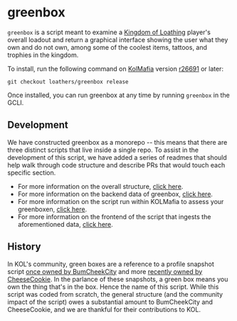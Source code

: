 # greenbox

`greenbox` is a script meant to examine a [Kingdom of Loathing](https://www.kingdomofloathing.com/) player's overall loadout and return a graphical interface showing the user what they own and do not own, among some of the coolest items, tattoos, and trophies in the kingdom.

To install, run the following command on [KolMafia](https://github.com/kolmafia/kolmafia) version [r26691](https://github.com/kolmafia/kolmafia/releases/tag/r26691) or later:

```git checkout loathers/greenbox release ```

Once installed, you can run greenbox at any time by running `greenbox` in the GCLI. 

## Development
We have constructed greenbox as a monorepo -- this means that there are three distinct scripts that live inside a single repo. To assist in the development of this script, we have added a series of readmes that should help walk through code structure and describe PRs that would touch each specific section.

- For more information on the overall structure, [click here](packages\README.md).
- For more information on the backend data of greenbox, [click here](packages\greenbox-data\README.md).
- For more information on the script run within KOLMafia to assess your greenboxen, [click here](packages\greenbox-script\README.md).
- For more information on the frontend of the script that ingests the aforementioned data, [click here](packages\greenbox-web\README.md).

## History 
In KOL's community, green boxes are a reference to a profile snapshot script [once owned by BumCheekCity](http://forums.kingdomofloathing.com/vb/showthread.php?t=179109) and more [recently owned by CheeseCookie](http://forums.kingdomofloathing.com/vb/showthread.php?t=218735). In the parlance of these snapshots, a green box means you own the thing that's in the box. Hence the name of this script. While this script was coded from scratch, the general structure (and the community impact of the script) owes a substantial amount to BumCheekCity and CheeseCookie, and we are thankful for their contributions to KOL.